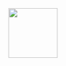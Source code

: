 <div id="header" align="center">
  <img src="https://media.giphy.com/media/SdNTGnxfCT6eNqxWO8/giphy-downsized-large.gif" width="100"/>
</div>
